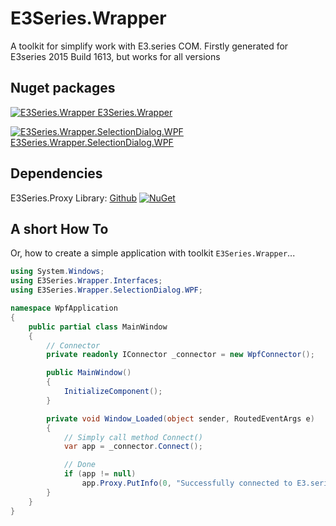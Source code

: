 # E3Series.Wrapper

A toolkit for simplify work with E3.series COM. Firstly generated for E3series 2015 Build 1613, but works for all versions

## Nuget packages

[![E3Series.Wrapper](https://img.shields.io/nuget/v/E3Series.Wrapper.svg?style=flat-square) E3Series.Wrapper](https://www.nuget.org/packages/E3Series.Wrapper/)

[![E3Series.Wrapper.SelectionDialog.WPF](https://img.shields.io/nuget/v/E3Series.Wrapper.SelectionDialog.WPF.svg?style=flat-square) E3Series.Wrapper.SelectionDialog.WPF](https://www.nuget.org/packages/E3Series.Wrapper.SelectionDialog.WPF/)


## Dependencies

E3Series.Proxy Library: [Github](https://github.com/alex-buraykin/E3Series.Proxy) [![NuGet](https://img.shields.io/nuget/v/E3Series.Proxy.svg?style=flat-square)](https://www.nuget.org/packages/E3Series.Proxy/)

## A short How To

Or, how to create a simple application with toolkit `E3Series.Wrapper`...

```csharp
using System.Windows;
using E3Series.Wrapper.Interfaces;
using E3Series.Wrapper.SelectionDialog.WPF;

namespace WpfApplication
{
    public partial class MainWindow
    {
        // Connector
        private readonly IConnector _connector = new WpfConnector();

        public MainWindow()
        {
            InitializeComponent();
        }

        private void Window_Loaded(object sender, RoutedEventArgs e)
        {
            // Simply call method Connect()
            var app = _connector.Connect();

            // Done
            if (app != null)
                app.Proxy.PutInfo(0, "Successfully connected to E3.series")
        }
    }
}

```
